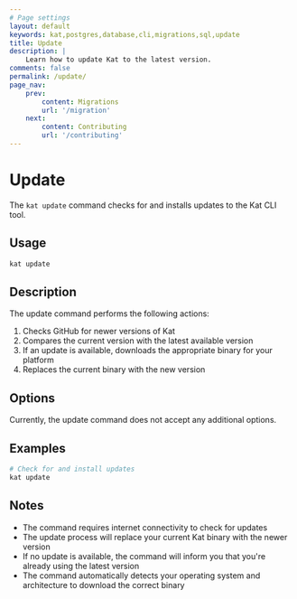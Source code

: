 ```yaml
---
# Page settings
layout: default
keywords: kat,postgres,database,cli,migrations,sql,update
title: Update
description: |
    Learn how to update Kat to the latest version.
comments: false
permalink: /update/
page_nav:
    prev:
        content: Migrations
        url: '/migration'
    next:
        content: Contributing
        url: '/contributing'
---
```


# Update

The `kat update` command checks for and installs updates to the Kat CLI tool.

## Usage

```bash
kat update
```

## Description

The update command performs the following actions:

1. Checks GitHub for newer versions of Kat
2. Compares the current version with the latest available version
3. If an update is available, downloads the appropriate binary for your platform
4. Replaces the current binary with the new version

## Options

Currently, the update command does not accept any additional options.

## Examples

```bash
# Check for and install updates
kat update
```

## Notes

- The command requires internet connectivity to check for updates
- The update process will replace your current Kat binary with the newer version
- If no update is available, the command will inform you that you're already using the latest version
- The command automatically detects your operating system and architecture to download the correct binary